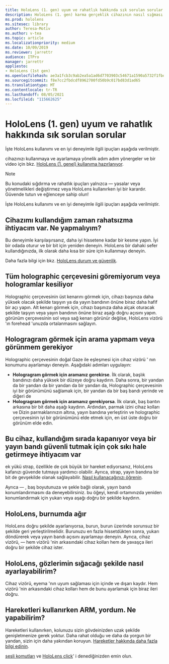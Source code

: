 ```yaml
---
title: HoloLens (1. gen) uyum ve rahatlık hakkında sık sorulan sorular
description: HoloLens (1. gen) karma gerçeklik cihazının nasıl sığması hakkında sık sorulan soruların cevaplarıyla güncel kalın.
ms.prod: hololens
ms.sitesec: library
author: Teresa-Motiv
ms.author: v-tea
ms.topic: article
ms.localizationpriority: medium
ms.date: 10/09/2019
ms.reviewer: jarrettr
audience: ITPro
manager: jarrettr
appliesto:
- HoloLens (1st gen)
ms.openlocfilehash: ae3a1fcb3c9ab2ea5a1ad6d7703903c54671a1590a5732f1fbde489362d9b63d
ms.sourcegitcommit: f8e7cc2fbdcdf8962700fd50b9c017bd83d1ad65
ms.translationtype: MT
ms.contentlocale: tr-TR
ms.lasthandoff: 08/05/2021
ms.locfileid: "115662625"
---
```

# <a name="hololens-1st-gen-fit-and-comfort-frequently-asked-questions"></a>HoloLens (1. gen) uyum ve rahatlık hakkında sık sorulan sorular

İşte HoloLens kullanımı ve en iyi deneyimle ilgili ipuçları aşağıda verilmiştir.

cihazınızı kullanmaya ve ayarlamaya yönelik adım adım yönergeler ve bir video için bkz. [HoloLens (1. genel) kullanıma hazırlanıyor](hololens1-setup.md).

> [!NOTE]
> Bu konudaki sığdırma ve rahatlık ipuçları yalnızca &mdash; yasalar veya yönetmelikleri değiştirmez veya HoloLens kullanırken iyi bir karardır. Güvende tutun ve eğlenceye sahip olun!

İşte HoloLens kullanımı ve en iyi deneyimle ilgili ipuçları aşağıda verilmiştir.

## <a name="im-experiencing-discomfort-when-i-use-my-device-what-should-i-do"></a>Cihazımı kullandığım zaman rahatsızma ihtiyacım var. Ne yapmalıyım?

Bu deneyimle karşılaşırsanız, daha iyi hissetene kadar bir kesme yapın. İyi bir odada oturur ve bir bit için yeniden deneyin. HoloLens bir dahaki sefer kullandığınızda, ilk olarak daha kısa bir süre için kullanmayı deneyin.

Daha fazla bilgi için bkz. [HoloLens durum ve güvenlik](https://go.microsoft.com/fwlink/p/?LinkId=746661).

## <a name="i-cant-see-the-whole-holographic-frame-or-my-holograms-are-cut-off"></a>Tüm holographic çerçevesini göremiyorum veya hologramlar kesiliyor

Holographic çerçevesinin üst kenarını görmek için, cihazı başınıza daha yüksek olacak şekilde taşıyın ya da yayın bandının önüne biraz daha hafif bir açı yapın. Alt kenarı görmek için, cihazı başınıza daha alçak oturacak şekilde taşıyın veya yayın bandının önüne biraz aşağı doğru açısını yapın. görünüm çerçevesinin sol veya sağ kenarı görünür değilse, HoloLens vizörü 'ın forehead 'unuzda ortalanmasını sağlayın.

## <a name="i-need-to-look-up-or-down-to-see-holograms"></a>Hologragram görmek için arama yapmam veya görünmem gerekiyor

Holographic çerçevesinin doğal Gaze ile eşleşmesi için cihaz vizörü ' nın konumunu ayarlamayı deneyin. Aşağıdaki adımları uygulayın:

- **Hologragram görmek için aramanız gerekirse**. İlk olarak, başlık bandınızı daha yüksek bir düzeye doğru kaydırın. Daha sonra, bir yandan da bir yandan da bir yandan da bir yandan da, Holographic çerçevesinin iyi bir görünümünü sağlamak için, bir yandan da bir baş bandı yerinde ve diğeri de
- **Hologragram görmek için aramanız gerekiyorsa**. İlk olarak, baş bantın arkasına bir bit daha aşağı kaydırın. Ardından, parmak izini cihaz kolları ve Dizin parmaklarınızın altına, yayın bandına yerleştirin ve holographic çerçevesinin iyi bir görünümünü elde etmek için, en üst üste doğru bir görünüm elde edin.

## <a name="the-device-slides-down-when-im-using-it-or-i-need-to-make-the-headband-too-tight-to-keep-it-secure"></a>Bu cihaz, kullandığım sırada kapanıyor veya bir yayın bandı güvenli tutmak için çok sıkı hale getirmeye ihtiyacım var

ek yükü strap, özellikle de çok büyük bir hareket ediyorsanız, HoloLens kafanızı güvende tutmaya yardımcı olabilir. Ayrıca, strap, yayın bandına bir bit de gevşekilde olanak sağlayabilir. [Nasıl kullanacağınızı öğrenin](hololens1-setup.md#adjust-fit).

Ayrıca &mdash; , baş boyutunuza ve şekle bağlı olarak, yayın bandı konumlandırmasını da deneyebilirsiniz. bu öğeyi, kendi ortamınızda yeniden konumlandırmak için yukarı veya aşağı doğru bir şekilde kaydırın.

## <a name="my-hololens-feels-heavy-on-my-nose"></a>HoloLens, burnumda ağır

HoloLens doğru şekilde ayarlanıyorsa, burun, burun üzerinde sorunsuz bir şekilde geri yerleştirilmelidir. Burunuzu en fazla hissetdükten sonra, yukarı döndürerek veya yayın bandı açısını ayarlamayı deneyin. Ayrıca, cihaz vizörü, &mdash; hem vizörü 'nin arkasındaki cihaz kolları hem de yavaşça ileri doğru bir şekilde cihaz ister.

## <a name="how-can-i-adjust-hololens-to-fit-with-my-glasses"></a>HoloLens, gözlerimin sığacağı şekilde nasıl ayarlayabilirim?

Cihaz vizörü, eyema 'nın uyum sağlaması için içinde ve dışarı kaydır. Hem vizörü 'nin arkasındaki cihaz kolları hem de bunu ayarlamak için biraz ileri doğru.

## <a name="my-arm-gets-tired-when-i-use-gestures-what-can-i-do"></a>Hareketleri kullanırken ARM, yordum. Ne yapabilirim?

Hareketleri kullanırken, kolunuzu sizin gövdeinizden uzak şekilde genişletmenize gerek yoktur. Daha rahat olduğu ve daha da yorgun bir yandan, sizin için daha yakından koruyun. [Hareketler hakkında daha fazla bilgi edinin](hololens1-basic-usage.md#use-hololens-with-your-hands).

[sesli komutları](hololens-cortana.md) ve [HoloLens click](hololens1-clicker.md)' i denediğinizden emin olun.
